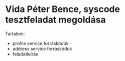 # Vida Péter Bence, syscode tesztfeladat megoldása
Tartalom:
- profile service forráskódok
- address service forráskódok
- feladatleírás
